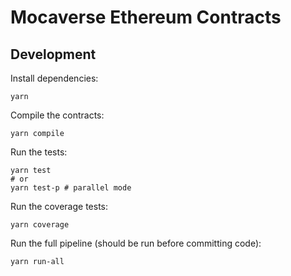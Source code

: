 # Mocaverse Ethereum Contracts


## Development

Install dependencies:
```
yarn
```

Compile the contracts:
```
yarn compile
```

Run the tests:
```
yarn test
# or 
yarn test-p # parallel mode
```

Run the coverage tests:
```
yarn coverage
```

Run the full pipeline (should be run before committing code):
```
yarn run-all
```
